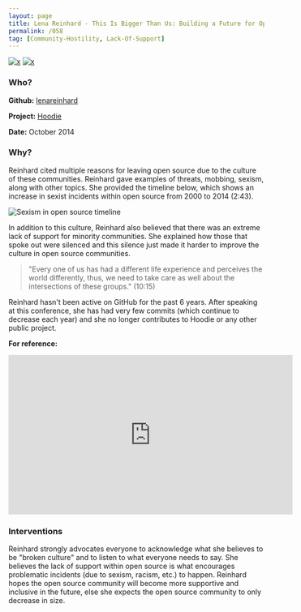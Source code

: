 ```yaml
---
layout: page
title: Lena Reinhard - This Is Bigger Than Us: Building a Future for Open Source (JSConf EU 2014)
permalink: /058
tag: [Community-Hostility, Lack-Of-Support]
---
```


[![x](https://img.shields.io/badge/-Community%20Hostility-red)](/#CH) [![x](https://img.shields.io/badge/-Lack%20of%20Support-e2062c)](/#LOS)

### Who?

**Github:** [lenareinhard](https://github.com/lenareinhard)

**Project:** [Hoodie](https://github.com/hoodiehq)

**Date:** October 2014

### Why?

Reinhard cited multiple reasons for leaving open source due to the culture of these communities. Reinhard gave examples of threats, mobbing, sexism, along with other topics. She provided the timeline below, which shows an increase in sexist incidents within open source from 2000 to 2014 (2:43).

![Sexism in open source timeline](https://github.com/xKymberlite/philipgray.github.io/blob/master/Photos/Sexism%20in%20open%20source%20timeline.png)

In addition to this culture, Reinhard also believed that there was an extreme lack of support for minority communities. She explained how those that spoke out were silenced and this silence just made it harder to improve the culture in open source communities.

> "Every one of us has had a different life experience and perceives the world differently, thus, we need to take care as well about the intersections of these groups." (10:15)

Reinhard hasn't been active on GitHub for the past 6 years. After speaking at this conference, she has had very few commits (which continue to decrease each year) and she no longer contributes to Hoodie or any other public project.

**For reference:** 

<iframe width="560" height="315" src="https://www.youtube.com/embed/-thLNvxFUu4?start=163" title="YouTube video player" frameborder="0" allow="accelerometer; autoplay; clipboard-write; encrypted-media; gyroscope; picture-in-picture" allowfullscreen></iframe>

### Interventions

Reinhard strongly advocates everyone to acknowledge what she believes to be "broken culture" and to listen to what everyone needs to say. She believes the lack of support within open source is what encourages problematic incidents (due to sexism, racism, etc.) to happen. Reinhard hopes the open source community will become more supportive and inclusive in the future, else she expects the open source community to only decrease in size.


